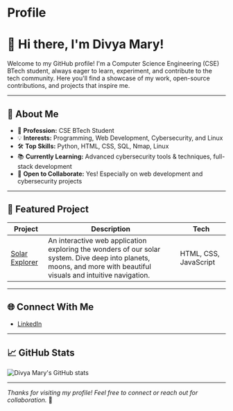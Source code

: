 # Profile
# 👋 Hi there, I'm Divya Mary!

Welcome to my GitHub profile! I'm a Computer Science Engineering (CSE) BTech student, always eager to learn, experiment, and contribute to the tech community. Here you'll find a showcase of my work, open-source contributions, and projects that inspire me.

---

## 🚀 About Me

- 🌟 **Profession:** CSE BTech Student
- 💡 **Interests:** Programming, Web Development, Cybersecurity, and Linux
- 🛠️ **Top Skills:** Python, HTML, CSS, SQL, Nmap, Linux
- 📚 **Currently Learning:** Advanced cybersecurity tools & techniques, full-stack development
- 🤝 **Open to Collaborate:** Yes! Especially on web development and cybersecurity projects

---

## 📌 Featured Project

| Project | Description | Tech |
|---------|-------------|------|
| [Solar Explorer](https://solar-explorer-mu.vercel.app/) | An interactive web application exploring the wonders of our solar system. Dive deep into planets, moons, and more with beautiful visuals and intuitive navigation. | HTML, CSS, JavaScript |

---

## 🌐 Connect With Me

- [LinkedIn](https://www.linkedin.com/in/divya-mary-789076bt)

---

## 📈 GitHub Stats

![Divya Mary's GitHub stats](https://github-readme-stats.vercel.app/api?username=divyamaryj&show_icons=true&hide_title=true&count_private=true&theme=default)

---

_Thanks for visiting my profile! Feel free to connect or reach out for collaboration._ 🚀

